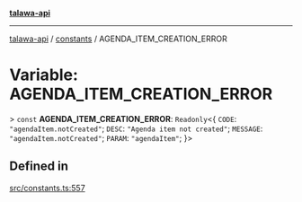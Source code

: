 [**talawa-api**](../../README.md)

***

[talawa-api](../../modules.md) / [constants](../README.md) / AGENDA\_ITEM\_CREATION\_ERROR

# Variable: AGENDA\_ITEM\_CREATION\_ERROR

\> `const` **AGENDA\_ITEM\_CREATION\_ERROR**: `Readonly`\<\{ `CODE`: `"agendaItem.notCreated"`; `DESC`: `"Agenda item not created"`; `MESSAGE`: `"agendaItem.notCreated"`; `PARAM`: `"agendaItem"`; \}\>

## Defined in

[src/constants.ts:557](https://github.com/PalisadoesFoundation/talawa-api/blob/3a5276aff43f5de4f7fab3ec9683a420dcdc7a06/src/constants.ts#L557)
